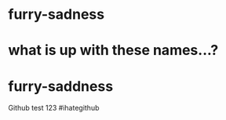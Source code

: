 
# furry-sadness
what is up with these names...?
=======
# furry-saddness
Github test 123 #ihategithub

